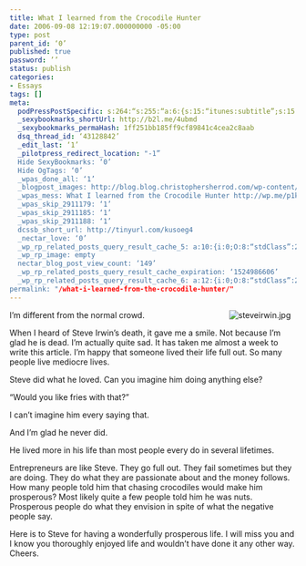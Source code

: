 ```yaml
---
title: What I learned from the Crocodile Hunter
date: 2006-09-08 12:19:07.000000000 -05:00
type: post
parent_id: ‘0’
published: true
password: ’’
status: publish
categories:
- Essays
tags: []
meta:
  podPressPostSpecific: s:264:“s:255:“a:6:{s:15:“itunes:subtitle”;s:15:”##PostExcerpt##”;s:14:“itunes:summary”;s:15:"##PostExcerpt##";s:15:“itunes:keywords”;s:17:"##WordPressCats##";s:13:“itunes:author”;s:10:"##Global##";s:15:“itunes:explicit”;s:7:“Default”;s:12:“itunes:block”;s:7:“Default”;}";";
  _sexybookmarks_shortUrl: http://b2l.me/4ubmd
  _sexybookmarks_permaHash: 1ff251bb185ff9cf89841c4cea2c8aab
  dsq_thread_id: ‘43128842’
  _edit_last: ‘1’
  _pilotpress_redirect_location: "-1”
  Hide SexyBookmarks: ‘0’
  Hide OgTags: ‘0’
  _wpas_done_all: ‘1’
  _blogpost_images: http://blog.blog.christophersherrod.com/wp-content/uploads/images/video1.jpg
  _wpas_mess: What I learned from the Crocodile Hunter http://wp.me/p1k8tx-P
  _wpas_skip_2911179: ‘1’
  _wpas_skip_2911185: ‘1’
  _wpas_skip_2911188: ‘1’
  dcssb_short_url: http://tinyurl.com/kusoeg4
  _nectar_love: ‘0’
  _wp_rp_related_posts_query_result_cache_5: a:10:{i:0;O:8:“stdClass”:2:{s:7:“post_id”;s:2:“26”;s:5:“score”;s:18:“17.791609950412557”;}i:1;O:8:“stdClass”:2:{s:7:“post_id”;s:2:“89”;s:5:“score”;s:18:“15.990036859928948”;}i:2;O:8:“stdClass”:2:{s:7:“post_id”;s:2:“33”;s:5:“score”;s:18:“14.855152411486884”;}i:3;O:8:“stdClass”:2:{s:7:“post_id”;s:2:“16”;s:5:“score”;s:18:“14.482493255103897”;}i:4;O:8:“stdClass”:2:{s:7:“post_id”;s:1:“5”;s:5:“score”;s:18:“12.528850791875524”;}i:5;O:8:“stdClass”:2:{s:7:“post_id”;s:2:“98”;s:5:“score”;s:17:“10.29760352295852”;}i:6;O:8:“stdClass”:2:{s:7:“post_id”;s:2:“27”;s:5:“score”;s:18:“10.249982225498792”;}i:7;O:8:“stdClass”:2:{s:7:“post_id”;s:4:“6726”;s:5:“score”;s:17:“9.803695122870373”;}i:8;O:8:“stdClass”:2:{s:7:“post_id”;s:4:“6545”;s:5:“score”;s:17:“9.803695122870373”;}i:9;O:8:“stdClass”:2:{s:7:“post_id”;s:3:“310”;s:5:“score”;s:16:“9.27896659374262”;}}
  _wp_rp_image: empty
  nectar_blog_post_view_count: ‘149’
  _wp_rp_related_posts_query_result_cache_expiration: ‘1524986606’
  _wp_rp_related_posts_query_result_cache_6: a:12:{i:0;O:8:“stdClass”:2:{s:7:“post_id”;s:4:“1406”;s:5:“score”;s:18:“24.446103857172982”;}i:1;O:8:“stdClass”:2:{s:7:“post_id”;s:3:“301”;s:5:“score”;s:17:“23.56653272405672”;}i:2;O:8:“stdClass”:2:{s:7:“post_id”;s:3:“134”;s:5:“score”;s:18:“22.715839766545585”;}i:3;O:8:“stdClass”:2:{s:7:“post_id”;s:3:“348”;s:5:“score”;s:18:“22.226933090791146”;}i:4;O:8:“stdClass”:2:{s:7:“post_id”;s:2:“26”;s:5:“score”;s:18:“21.398186322320036”;}i:5;O:8:“stdClass”:2:{s:7:“post_id”;s:2:“89”;s:5:“score”;s:17:“19.38251179442649”;}i:6;O:8:“stdClass”:2:{s:7:“post_id”;s:2:“33”;s:5:“score”;s:18:“18.693100037407834”;}i:7;O:8:“stdClass”:2:{s:7:“post_id”;s:2:“16”;s:5:“score”;s:18:“18.408481844298706”;}i:8;O:8:“stdClass”:2:{s:7:“post_id”;s:4:“4765”;s:5:“score”;s:16:“17.8424070798967”;}i:9;O:8:“stdClass”:2:{s:7:“post_id”;s:3:“428”;s:5:“score”;s:18:“16.895602724989732”;}i:10;O:8:“stdClass”:2:{s:7:“post_id”;s:3:“398”;s:5:“score”;s:18:“16.895602724989732”;}i:11;O:8:“stdClass”:2:{s:7:“post_id”;s:4:“1390”;s:5:“score”;s:18:“16.599600528259856”;}}
permalink: "/what-i-learned-from-the-crocodile-hunter/"
---
```

<p><img hspace="10" align="right" id="image57" src="{{ site.baseurl }}/posts/2006/09/steveirwin.thumbnail.jpg" alt="steveirwin.jpg" />I’m different from the normal crowd.</p>
<p>When I heard of Steve Irwin’s death, it gave me a smile.  Not because I’m glad he is dead.  I’m actually quite sad.  It has taken me almost a week to write this article.  I’m happy that someone lived their life full out.  So many people live mediocre lives.</p>
<p>Steve did what he loved.  Can you imagine him doing anything else?</p>
<p>“Would you like fries with that?”</p>
<p>I can’t imagine him every saying that.</p>
<p>And I’m glad he never did.</p>
<p>He lived more in his life than most people every do in several lifetimes.</p>
<p>Entrepreneurs are like Steve.  They go full out.  They fail sometimes but they are doing.  They do what they are passionate about and the money follows.  How many people told him that chasing crocodiles would make him prosperous?  Most likely quite a few people told him he was nuts.  Prosperous people do what they envision in spite of what the negative people say.</p>
<p>Here is to Steve for having a wonderfully prosperous life.  I will miss you and I know you thoroughly enjoyed life and wouldn’t have done it any other way.  Cheers.</p>

